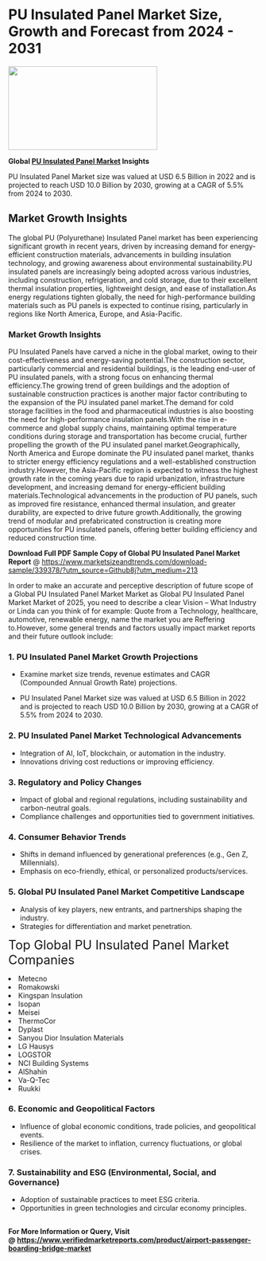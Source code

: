 <H1>PU Insulated Panel Market Size, Growth and Forecast from 2024 - 2031</H1><img class="aligncenter size-medium wp-image-584254" src="https://thirdeyenews.in/wp-content/uploads/2024/09/Global-Market-Research-300x168.jpeg" alt="" width="300" height="168" /><p><strong>Global&nbsp;<a href="https://www.marketsizeandtrends.com/download-sample/339378/?utm_source=Github8j?utm_medium=213">PU Insulated Panel Market</a> Insights</strong></p><p>PU Insulated Panel Market size was valued at USD 6.5 Billion in 2022 and is projected to reach USD 10.0 Billion by 2030, growing at a CAGR of 5.5% from 2024 to 2030.</p><p><h2>Market Growth Insights</h2> The global PU (Polyurethane) Insulated Panel market has been experiencing significant growth in recent years, driven by increasing demand for energy-efficient construction materials, advancements in building insulation technology, and growing awareness about environmental sustainability.PU insulated panels are increasingly being adopted across various industries, including construction, refrigeration, and cold storage, due to their excellent thermal insulation properties, lightweight design, and ease of installation.As energy regulations tighten globally, the need for high-performance building materials such as PU panels is expected to continue rising, particularly in regions like North America, Europe, and Asia-Pacific. <h3>Market Growth Insights</h3> PU Insulated Panels have carved a niche in the global market, owing to their cost-effectiveness and energy-saving potential.The construction sector, particularly commercial and residential buildings, is the leading end-user of PU insulated panels, with a strong focus on enhancing thermal efficiency.The growing trend of green buildings and the adoption of sustainable construction practices is another major factor contributing to the expansion of the PU insulated panel market.The demand for cold storage facilities in the food and pharmaceutical industries is also boosting the need for high-performance insulation panels.With the rise in e-commerce and global supply chains, maintaining optimal temperature conditions during storage and transportation has become crucial, further propelling the growth of the PU insulated panel market.Geographically, North America and Europe dominate the PU insulated panel market, thanks to stricter energy efficiency regulations and a well-established construction industry.However, the Asia-Pacific region is expected to witness the highest growth rate in the coming years due to rapid urbanization, infrastructure development, and increasing demand for energy-efficient building materials.Technological advancements in the production of PU panels, such as improved fire resistance, enhanced thermal insulation, and greater durability, are expected to drive future growth.Additionally, the growing trend of modular and prefabricated construction is creating more opportunities for PU insulated panels, offering better building efficiency and reduced construction time.</p><p><span class=""><strong>Download Full PDF Sample Copy of Global PU Insulated Panel Market Report</strong> @ <a href="https://www.marketsizeandtrends.com/download-sample/339378/?utm_source=Github8j?utm_medium=213" target="_blank">https://www.marketsizeandtrends.com/download-sample/339378/?utm_source=Github8j?utm_medium=213</a></span></p><p>In order to make an accurate and perceptive description of future scope of a Global&nbsp;PU Insulated Panel Market Market as Global&nbsp;PU Insulated Panel Market Market of 2025, you need to describe a clear Vision &ndash; What Industry or Linda can you think of for example: Quote from a Technology, healthcare, automotive, renewable energy, name the market you are Reffering to.However, some general trends and factors usually impact market reports and their future outlook include:</p><h3>1.&nbsp;<strong>PU Insulated Panel Market Growth Projections</strong></h3><ul><li>Examine market size trends, revenue estimates and CAGR (Compounded Annual Growth Rate) projections.</li><li><p>PU Insulated Panel Market size was valued at USD 6.5 Billion in 2022 and is projected to reach USD 10.0 Billion by 2030, growing at a CAGR of 5.5% from 2024 to 2030.</p></li></ul><h3>2.&nbsp;<strong>PU Insulated Panel Market Technological Advancements</strong></h3><ul><li>Integration of AI, IoT, blockchain, or automation in the industry.</li><li>Innovations driving cost reductions or improving efficiency.</li></ul><h3>3.&nbsp;<strong>Regulatory and Policy Changes</strong></h3><ul><li>Impact of global and regional regulations, including sustainability and carbon-neutral goals.</li><li>Compliance challenges and opportunities tied to government initiatives.</li></ul><h3>4.&nbsp;<strong>Consumer Behavior Trends</strong></h3><ul><li>Shifts in demand influenced by generational preferences (e.g., Gen Z, Millennials).</li><li>Emphasis on eco-friendly, ethical, or personalized products/services.</li></ul><h3>5.&nbsp;<strong>Global PU Insulated Panel Market Competitive Landscape</strong></h3><ul><li>Analysis of key players, new entrants, and partnerships shaping the industry.</li><li>Strategies for differentiation and market penetration.</li></ul><p data-pm-slice="1 1 []"><span style="color: inherit; font-family: inherit; font-size: 25px;">Top Global PU Insulated Panel Market Companies</span></p><div class="" data-test-id=""><p><li>Metecno</li><li> Romakowski</li><li> Kingspan Insulation</li><li> Isopan</li><li> Meisei</li><li> ThermoCor</li><li> Dyplast</li><li> Sanyou Dior Insulation Materials</li><li> LG Hausys</li><li> LOGSTOR</li><li> NCI Building Systems</li><li> AlShahin</li><li> Va-Q-Tec</li><li> Ruukki</li></p></div><h3>6.&nbsp;<strong>Economic and Geopolitical Factors</strong></h3><ul><li>Influence of global economic conditions, trade policies, and geopolitical events.</li><li>Resilience of the market to inflation, currency fluctuations, or global crises.</li></ul><h3>7.&nbsp;<strong>Sustainability and ESG (Environmental, Social, and Governance)</strong></h3><ul><li>Adoption of sustainable practices to meet ESG criteria.</li><li>Opportunities in green technologies and circular economy principles.</li></ul><h2><strong style="font-size: 14px;">For More Information or Query, Visit @&nbsp;</strong><a style="background-color: #ffffff; font-size: 14px;" href="https://www.marketsizeandtrends.com/report/pu-insulated-panel-market/" target="_blank">https://www.verifiedmarketreports.com/product/airport-passenger-boarding-bridge-market</a></h2>